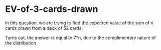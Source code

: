 # EV-of-3-cards-drawn

In this question, we are trying to find the expected value of the sum of n cards drawn from a deck of 52 cards.

Turns out, the answer is equal to 7*n, due to the complimentary nature of the distribution

